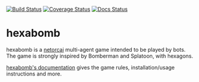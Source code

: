 [![Build Status](https://img.shields.io/travis/netorcai/hexabomb/master.svg?maxAge=600)](https://travis-ci.org/netorcai/hexabomb)
[![Coverage Status](https://img.shields.io/coveralls/netorcai/hexabomb/master.svg?maxAge=600)](https://coveralls.io/github/netorcai/hexabomb?branch=master)
[![Docs Status](https://img.shields.io/readthedocs/hexabomb.svg?maxAge=600)](https://hexabomb.readthedocs.io/)

hexabomb
========
hexabomb is a [netorcai] multi-agent game intended to be played by bots.  
The game is strongly inspired by Bomberman and Splatoon, with hexagons.

[hexabomb's documentation][readthedocs] gives the game rules,
installation/usage instructions and more.

[netorcai]: https://github.com/netorcai/netorcai
[readthedocs]: https://hexabomb.readthedocs.io/
